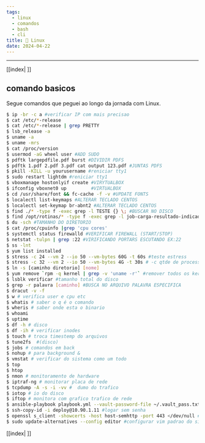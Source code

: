 ```yaml
---
tags:
  - linux
  - comandos
  - bash
  - cli
title: 🐧 Linux
date: 2024-04-22
---
```

___

[[index| ]]
## comando basicos

Segue comandos que peguei ao longo da jornada com Linux.

```bash
$ ip -br -c a #verificar IP com mais precisao
$ cat /etc/*-release
$ cat /etc/*-release | grep PRETTY 
$ lsb_release -a 
$ uname -a 
$ uname -mrs 
$ cat /proc/version
$ usermod -aG wheel user #ADD SUDO 
$ pdftk largepdfile.pdf burst #DIVIDIR PDFS 
$ pdftk 1.pdf 2.pdf 3.pdf cat output 123.pdf #JUNTAS PDFS
$ pkill -KILL -u yourusername #reniciar tty1
$ sudo restart lightdm #reniciar tty1
$ vboxmanage hostonlyif create #VIRYTUALBOX 
$ ifconfig vboxnet0 up         #VIRTUALBOX
$ cd /usr/share/font && fc-cache -f -v #UPDATE FONTS
$ localectl list-keymaps #ALTERAR TECLADO CENTOS
$ localectl set-keymap br-abnt2 #ALTERAR TECLADO CENTOS
$ find ./* -type f -exec grep -l TESTE {} \; #BUSCAR NO DISCO
$ find /opt/rotinas/* -type f -exec grep -l job-carga-resultado-indicador.php {} \;
$ du -sch #TAMANHO DO DIRETORIO
$ cat /proc/cpuinfo |grep 'cpu cores'
$ systemctl status firewalld #VERIFICAR FIREWALL (START/STOP)
$ netstat -tulpn | grep :22 #VIRIFICANDO PORTARS ESCUTANDO EX:22
$ ss -lnt
$ yum list installed
$ stress -c 24 --vm 2 --io 50 --vm-bytes 60G -t 60s #teste estress
$ stress -c 32 --vm 2 --io 50 --vm-bytes 4G -t 30s # -c qtde de processadores e comecar gradativo a qtde de memoria
$ ln -s [caminho diretorio] [nome]
$ yum remove `rpm -q kernel | grep -v 'uname -r'` #remover todos os kernels somente fico o em uso
$ lsblk verificar #tamanho total do disco
$ grep -r palavra [caminho] #BUSCA NO ARQUIVO PALAVRA ESPECIFICA
$ dracut -v -f
$ w # verifica user e cpu etc
$ whatis # saber o q é o comando 
$ wheris # saber onde esta o binario
$ whoami 
$ uptime
$ df -h # disco
$ df -ih # verificar inodes
$ touch # troca timestemp do arquivos
$ tune2fs  #(disco)
$ jobs # comandos em back
$ nohup # para background &
$ vmstat # verificar do sistema como um todo 
$ top
$ htop
$ nmon # monitoramento de hardware
$ iptraf-ng # monitorar placa de rede
$ tcpdump -A -s -i -vv #  dumo do trafico
$ iotop # io do disco
$ iftop # monitora com grafico trafico de rede
$ ansible-playbook playbook.yml --vault-password-file ~/.vault_pass.txt -b #executar playbook ansible
$ ssh-copy-id -i deploy@10.90.1.11 #logar sem senha
$ openssl s_client -showcerts -host host-semhttp -port 443 </dev/null #verificar cadea de certificados 
$ sudo update-alternatives --config editor #configurar vim padrao do sistema ubuntu
```


[[index| ]]

<script src="https://giscus.app/client.js" data-repo="douglastos/douglastos.github.io" data-repo-id="R_kgDOLvf9iw"
data-category="General" data-category-id="DIC_kwDOLixoLc4CeGqc" data-mapping="title"data-strict="1"data-reactions-enabled="1"data-emit-metadata="0"data-input-position="bottom"data-theme="dark"data-lang="pt"crossorigin="anonymous"async>
</script>
